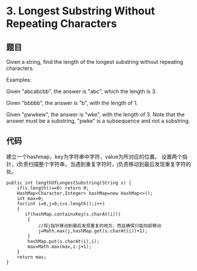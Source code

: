 # 3. Longest Substring Without Repeating Characters
## 题目
Given a string, find the length of the longest substring without repeating characters.

Examples:

Given "abcabcbb", the answer is "abc", which the length is 3.

Given "bbbbb", the answer is "b", with the length of 1.

Given "pwwkew", the answer is "wke", with the length of 3. Note that the answer must be a substring, "pwke" is a subsequence and not a substring.
## 代码
建立一个hashmap，key为字符串中字符，value为所对应的位置。
设置两个指针，i负责扫描整个字符串，当遇到重复字符时，j负责移动到最后发现重复字符的处。


	public int lengthOfLongestSubstring(String s) {
        if(s.length()==0) return 0;
        HashMap<Character,Integer> hashMap=new HashMap<>();
        int max=0;
        for(int i=0,j=0;i<s.length();i++)
        {
           if(hashMap.containsKey(s.charAt(i)))
            {
                //将j指针移动到最后发现重复的地方，而且确保只能向前移动
				j=Math.max(j,hashMap.get(s.charAt(i))+1);
            }
            hashMap.put(s.charAt(i),i);
            max=Math.max(max,i-j+1);
        }
        return max;
    }
